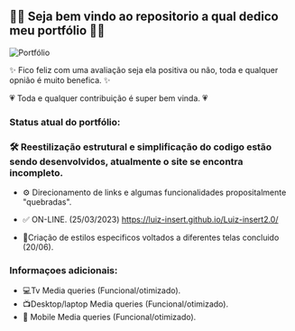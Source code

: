 ## 👨‍💻 Seja bem vindo ao repositorio a qual dedico meu portfólio 👨‍💻
![Portfólio](https://user-images.githubusercontent.com/77738183/174460185-191e9bc5-8378-4884-97fd-cc827ec8cfd3.png)

✨ Fico feliz com uma avaliação seja ela positiva ou não, toda e qualquer opnião é muito benefica. ✨

💗 Toda e qualquer contribuição é super bem vinda. 💗

### Status atual do portfólio:
### 🛠  Reestilização estrutural e simplificação do codigo estão sendo desenvolvidos, atualmente o site se encontra incompleto.

- ⚙ Direcionamento de links e algumas funcionalidades propositalmente "quebradas".

- ✅ ON-LINE. (25/03/2023) https://luiz-insert.github.io/Luiz-insert2.0/ 

- 🎨Criação de estilos especificos voltados a diferentes telas concluido (20/06).

### Informaçoes adicionais:

- 💻Tv Media queries (Funcional/otimizado).
- 📺Desktop/laptop Media queries (Funcional/otimizado).
- 📱 Mobile Media queries (Funcional/otimizado).
